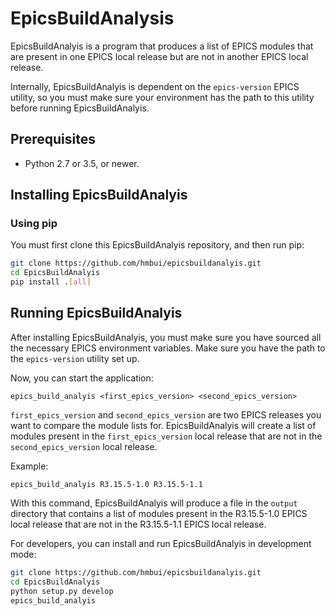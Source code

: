 # EpicsBuildAnalysis

EpicsBuildAnalyis is a program that produces a list of EPICS modules that are present in one EPICS local release but are not in another EPICS local release.

Internally, EpicsBuildAnalyis is dependent on the ```epics-version``` EPICS utility, so you must make sure your environment has the path to this utility before running EpicsBuildAnalyis.

## Prerequisites
* Python 2.7 or 3.5, or newer.

## Installing EpicsBuildAnalyis
### Using pip
You must first clone this EpicsBuildAnalyis repository, and then run pip:

```sh
git clone https://github.com/hmbui/epicsbuildanalyis.git
cd EpicsBuildAnalyis
pip install .[all]
```

## Running EpicsBuildAnalyis
After installing EpicsBuildAnalyis, you must make sure you have sourced all the necessary EPICS environment variables. Make sure you have the path to the ```epics-version``` utility set up.

Now, you can start the application:

```epics_build_analyis <first_epics_version> <second_epics_version>```

```first_epics_version``` and ```second_epics_version``` are two EPICS releases you want to compare the module lists for. EpicsBuildAnalyis will create a list of modules present in the ```first_epics_version``` local release that are not in the ```second_epics_version``` local release.

Example:

```epics_build_analyis R3.15.5-1.0 R3.15.5-1.1```

With this command, EpicsBuildAnalyis will produce a file in the ```output``` directory that contains a list of modules present in the R3.15.5-1.0 EPICS local release that are not in the R3.15.5-1.1 EPICS local release.

For developers, you can install and run EpicsBuildAnalyis in development mode:

```sh
git clone https://github.com/hmbui/epicsbuildanalyis.git
cd EpicsBuildAnalyis
python setup.py develop
epics_build_analyis
```

